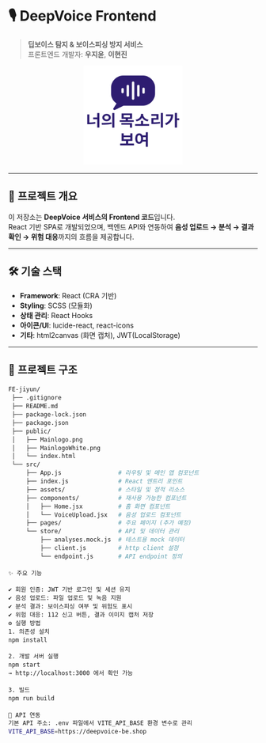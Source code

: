 # 🎙️ DeepVoice Frontend

> **딥보이스 탐지 & 보이스피싱 방지 서비스**  
> 프론트엔드 개발자: **우지윤**, **이현진**

<p align="center">
  <img src="public/Mainlogo.png" alt="DeepVoice Logo" width="200"/>
</p>

---

## 📌 프로젝트 개요
이 저장소는 **DeepVoice 서비스의 Frontend 코드**입니다.  
React 기반 SPA로 개발되었으며, 백엔드 API와 연동하여 **음성 업로드 → 분석 → 결과 확인 → 위험 대응**까지의 흐름을 제공합니다.  

---

## 🛠 기술 스택
- **Framework**: React (CRA 기반)  
- **Styling**: SCSS (모듈화)  
- **상태 관리**: React Hooks  
- **아이콘/UI**: lucide-react, react-icons  
- **기타**: html2canvas (화면 캡처), JWT(LocalStorage)  

---

## 📂 프로젝트 구조
```bash
FE-jiyun/
 ├── .gitignore
 ├── README.md
 ├── package-lock.json
 ├── package.json
 ├── public/
 │   ├── Mainlogo.png
 │   ├── MainlogoWhite.png
 │   └── index.html
 └── src/
     ├── App.js                # 라우팅 및 메인 앱 컴포넌트
     ├── index.js              # React 엔트리 포인트
     ├── assets/               # 스타일 및 정적 리소스
     ├── components/           # 재사용 가능한 컴포넌트
     │   ├── Home.jsx          # 홈 화면 컴포넌트
     │   └── VoiceUpload.jsx   # 음성 업로드 컴포넌트
     ├── pages/                # 주요 페이지 (추가 예정)
     └── store/                # API 및 데이터 관리
         ├── analyses.mock.js  # 테스트용 mock 데이터
         ├── client.js         # http client 설정
         └── endpoint.js       # API endpoint 정의

✨ 주요 기능

✔️ 회원 인증: JWT 기반 로그인 및 세션 유지
✔️ 음성 업로드: 파일 업로드 및 녹음 지원
✔️ 분석 결과: 보이스피싱 여부 및 위험도 표시
✔️ 위험 대응: 112 신고 버튼, 결과 이미지 캡처 저장
⚙️ 실행 방법
1. 의존성 설치
npm install

2. 개발 서버 실행
npm start
→ http://localhost:3000 에서 확인 가능

3. 빌드
npm run build

🔗 API 연동
기본 API 주소: .env 파일에서 VITE_API_BASE 환경 변수로 관리
VITE_API_BASE=https://deepvoice-be.shop



